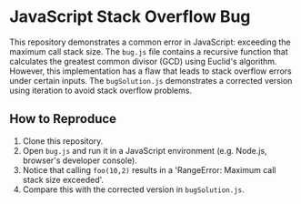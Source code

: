 # JavaScript Stack Overflow Bug

This repository demonstrates a common error in JavaScript: exceeding the maximum call stack size.  The `bug.js` file contains a recursive function that calculates the greatest common divisor (GCD) using Euclid's algorithm. However, this implementation has a flaw that leads to stack overflow errors under certain inputs. The `bugSolution.js` demonstrates a corrected version using iteration to avoid stack overflow problems. 

## How to Reproduce

1. Clone this repository.
2. Open `bug.js` and run it in a JavaScript environment (e.g. Node.js, browser's developer console). 
3. Notice that calling `foo(10,2)` results in a 'RangeError: Maximum call stack size exceeded'.
4. Compare this with the corrected version in `bugSolution.js`.